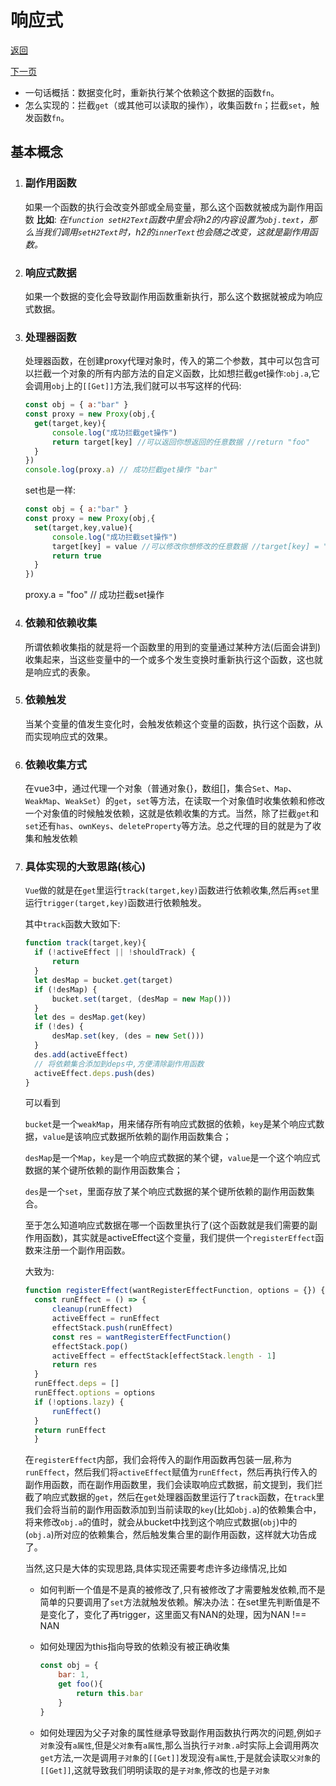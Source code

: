 # 响应式

[返回](../README.md)

[下一页]('')

+ 一句话概括：数据变化时，重新执行某个依赖这个数据的函数`fn`。
+ 怎么实现的：拦截`get`（或其他可以读取的操作），收集函数`fn`；拦截`set`，触发函数`fn`。
  
## 基本概念

1. ### 副作用函数

     如果一个函数的执行会改变外部或全局变量，那么这个函数就被成为副作用函数
      **比如**: *在`function setH2Text`函数中里会将h2的内容设置为`obj.text`，那么当我们调用`setH2Text`时，h2的`innerText`也会随之改变，这就是副作用函数。*

2. ### 响应式数据

      如果一个数据的变化会导致副作用函数重新执行，那么这个数据就被成为响应式数据。

3. ### 处理器函数

      处理器函数，在创建proxy代理对象时，传入的第二个参数，其中可以包含可以拦截一个对象的所有内部方法的自定义函数，比如想拦截get操作:`obj.a`,它会调用`obj`上的`[[Get]]`方法,我们就可以书写这样的代码:

      ```javascript
      const obj = { a:"bar" }
      const proxy = new Proxy(obj,{
        get(target,key){
            console.log("成功拦截get操作")
            return target[key] //可以返回你想返回的任意数据 //return "foo"
        }
      })
      console.log(proxy.a) // 成功拦截get操作 "bar"
      ```

      set也是一样:

      ```javascript
      const obj = { a:"bar" }
      const proxy = new Proxy(obj,{
        set(target,key,value){  
            console.log("成功拦截set操作")
            target[key] = value //可以修改你想修改的任意数据 //target[key] = "foo"
            return true
        }
      })
      ```

      proxy.a = "foo" // 成功拦截set操作

4. ### 依赖和依赖收集

      所谓依赖收集指的就是将一个函数里的用到的变量通过某种方法(后面会讲到)收集起来，当这些变量中的一个或多个发生变换时重新执行这个函数，这也就是响应式的表象。

5. ### 依赖触发

      当某个变量的值发生变化时，会触发依赖这个变量的函数，执行这个函数，从而实现响应式的效果。

6. ### 依赖收集方式

      在vue3中，通过代理一个对象（普通对象{}，数组[]，集合`Set`、`Map`、`WeakMap`、`WeakSet`）的`get`，`set`等方法，在读取一个对象值时收集依赖和修改一个对象值的时候触发依赖，这就是依赖收集的方式。当然，除了拦截`get`和`set`还有`has`、`ownKeys`、`deleteProperty`等方法。总之代理的目的就是为了收集和触发依赖

7. ### 具体实现的大致思路(核心)

      `Vue`做的就是在`get`里运行`track(target,key)`函数进行依赖收集,然后再`set`里运行`trigger(target,key)`函数进行依赖触发。

      其中`track`函数大致如下:

      ``` javascript
      function track(target,key){
        if (!activeEffect || !shouldTrack) {
            return
        }
        let desMap = bucket.get(target)
        if (!desMap) {
            bucket.set(target, (desMap = new Map()))
        }
        let des = desMap.get(key)
        if (!des) {
            desMap.set(key, (des = new Set()))
        }
        des.add(activeEffect)
        // 将依赖集合添加到deps中,方便清除副作用函数
        activeEffect.deps.push(des)
      }
      ```

      可以看到

      `bucket`是一个`weakMap`，用来储存所有响应式数据的依赖，`key`是某个响应式数据，`value`是该响应式数据所依赖的副作用函数集合；

      `desMap`是一个`Map`，`key`是一个响应式数据的某个键，`value`是一个这个响应式数据的某个键所依赖的副作用函数集合；

      `des`是一个`set`，里面存放了某个响应式数据的某个键所依赖的副作用函数集合。

      至于怎么知道响应式数据在哪一个函数里执行了(这个函数就是我们需要的副作用函数)，其实就是activeEffect这个变量，我们提供一个`registerEffect`函数来注册一个副作用函数。

      大致为:

      ``` javascript
      function registerEffect(wantRegisterEffectFunction, options = {}) {
        const runEffect = () => {
            cleanup(runEffect)
            activeEffect = runEffect
            effectStack.push(runEffect)
            const res = wantRegisterEffectFunction()
            effectStack.pop()
            activeEffect = effectStack[effectStack.length - 1]
            return res
        }
        runEffect.deps = []
        runEffect.options = options
        if (!options.lazy) {
            runEffect()
        }
        return runEffect
        }
      ```

      在`registerEffect`内部，我们会将传入的副作用函数再包装一层,称为`runEffect`，然后我们将`activeEffect`赋值为`runEffect`，然后再执行传入的副作用函数，而在副作用函数里，我们会读取响应式数据，前文提到，我们拦截了响应式数据的`get`，然后在`get`处理器函数里运行了`track`函数，在`track`里我们会将当前的副作用函数添加到当前读取的`key`(比如`obj.a`)的依赖集合中，将来修改`obj.a`的值时，就会从bucket中找到这个响应式数据(`obj`)中的(`obj.a`)所对应的依赖集合，然后触发集合里的副作用函数，这样就大功告成了。

      当然,这只是大体的实现思路,具体实现还需要考虑许多边缘情况,比如

      + 如何判断一个值是不是真的被修改了,只有被修改了才需要触发依赖,而不是简单的只要调用了`set`方法就触发依赖。解决办法：在set里先判断值是不是变化了，变化了再trigger，这里面又有NAN的处理，因为NAN !== NAN

      + 如何处理因为this指向导致的依赖没有被正确收集

        ``` javascript
        const obj = { 
            bar: 1,
            get foo(){
                return this.bar
            }
        }
        ```

      + 如何处理因为父子对象的属性继承导致副作用函数执行两次的问题,例如`子对象`没有`a属性`,但是`父对象`有`a属性`,那么当执行`子对象.a`时实际上会调用两次`get`方法,一次是调用`子对象`的`[[Get]]`发现没有`a属性`,于是就会读取`父对象`的`[[Get]]`,这就导致我们明明读取的是`子对象`,修改的也是`子对象`
